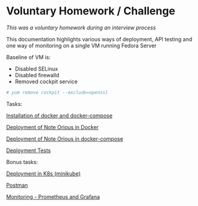 # Voluntary Homework / Challenge

*This was a voluntary homework during an interview process*

This documentation highlights various ways of deployment, API testing and one way of monitoring on a single VM running Fedora Server

Baseline of VM is:

- Disabled SELinux
- Disabled firewalld
- Removed cockpit service

```bash
# yum remove cockpit --exclude=openssl
```

Tasks: 

[Installation of docker and docker-compose](docker)
    
    
[Deployment of Note Orious in Docker](deployment-docker)
    
    
[Deployment of Note Orious in docker-compose](deployment-docker-compose)
    
    
[Deployment Tests](deployment-tests)

Bonus tasks:

[Deployment in K8s (minikube)](deployment-k8s)

[Postman](postman)
    
[Monitoring - Prometheus and Grafana](monitoring)
